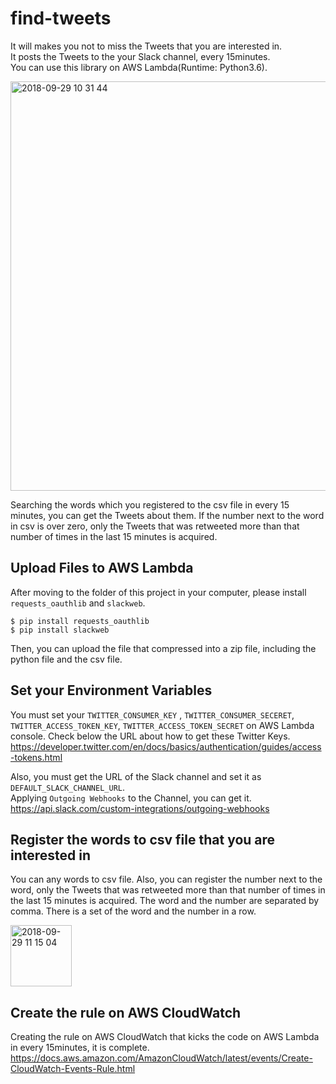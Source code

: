 # find-tweets
It will makes you not to miss the Tweets that you are interested in.  
It posts the Tweets to the your Slack channel, every 15minutes.  
You can use this library on AWS Lambda(Runtime: Python3.6).  

<img width="655" alt="2018-09-29 10 31 44" src="https://user-images.githubusercontent.com/8345543/46239392-04274b80-c3d3-11e8-88f1-a0eb4cdd662d.png">


Searching the words which you registered to the csv file in every 15 minutes, you can get the Tweets about them.
If the number next to the word in csv is over zero, only the Tweets that was retweeted more than that number of times in the last 15 minutes is acquired.  

## Upload Files to AWS Lambda
After moving to the folder of this project in your computer, please install `requests_oauthlib` and `slackweb`.  
```
$ pip install requests_oauthlib
$ pip install slackweb
```

Then, you can upload the file that compressed into a zip file, including the python file and the csv file.  

## Set your Environment Variables
You must set your `TWITTER_CONSUMER_KEY` , `TWITTER_CONSUMER_SECERET`, `TWITTER_ACCESS_TOKEN_KEY`, `TWITTER_ACCESS_TOKEN_SECRET` on AWS Lambda console.
Check below the URL about how to get these Twitter Keys.  
https://developer.twitter.com/en/docs/basics/authentication/guides/access-tokens.html  

Also, you must get the URL of the Slack channel and set it as `DEFAULT_SLACK_CHANNEL_URL`.  
Applying `Outgoing Webhooks` to the Channel, you can get it.  
https://api.slack.com/custom-integrations/outgoing-webhooks

## Register the words to csv file that you are interested in
You can any words to csv file. Also, you can register the number next to the word, only the Tweets that was retweeted more than that number of times in the last 15 minutes is acquired. The word and the number are separated by comma. There is a set of the word and the number in a row.  

<img width="98" alt="2018-09-29 11 15 04" src="https://user-images.githubusercontent.com/8345543/46239814-fffe2c80-c3d8-11e8-9e43-2ed3f8c0c560.png">

## Create the rule on AWS CloudWatch
Creating the rule on AWS CloudWatch that kicks the code on AWS Lambda in every 15minutes, it is complete.
https://docs.aws.amazon.com/AmazonCloudWatch/latest/events/Create-CloudWatch-Events-Rule.html
